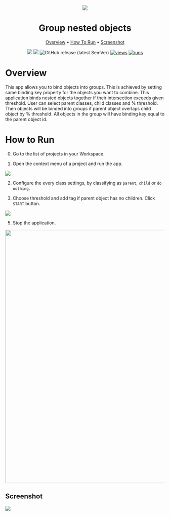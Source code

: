 <div align="center" markdown>
<img src="https://user-images.githubusercontent.com/115161827/211063080-95d8fc82-7549-4859-97fd-361bcb5e0b20.png"/>


# Group nested objects

<p align="center">
  <a href="#Overview">Overview</a> •
  <a href="#How-To-Run">How To Run</a> •
  <a href="#Screenshot">Screenshot</a>
</p>

[![](https://img.shields.io/badge/supervisely-ecosystem-brightgreen)](../../../../supervisely-ecosystem/bind-nested-objects-into-groups)
[![](https://img.shields.io/badge/slack-chat-green.svg?logo=slack)](https://supervisely.com/slack)
![GitHub release (latest SemVer)](https://img.shields.io/github/v/release/supervisely-ecosystem/bind-nested-objects-into-groups)
[![views](https://app.supervisely.com/img/badges/views/supervisely-ecosystem/bind-nested-objects-into-groups)](https://supervisely.com)
[![runs](https://app.supervisely.com/img/badges/runs/supervisely-ecosystem/bind-nested-objects-into-groups)](https://supervisely.com)

</div>

# Overview

This app allows you to bind objects into groups. This is achieved by setting same binding key property for the objects you want to combine.
This application binds nested objects together if their intersection exceeds given threshold. User can select parent classes, child classes and % threshold. Then objects will be binded into groups if parent object overlaps child object by % threshold. All objects in the group will have binding key equal to the parent object id.

# How to Run

0. Go to the list of projects in your Workspace.

1. Open the context menu of a project and run the app.

<img src="https://user-images.githubusercontent.com/115161827/211084224-31319a20-8d20-4e47-9777-1dc793ab397d.gif">

2. Configure the every class settings, by classifying as `parent`, `child` or `do nothing`.

3. Choose threshold and add tag if parent object has no children. Click `START` button.

<img src="https://github-production-user-asset-6210df.s3.amazonaws.com/119248312/296609047-87467a59-227f-4456-b975-ba8165548e78.png">

5. Stop the application.

<img src="https://github-production-user-asset-6210df.s3.amazonaws.com/119248312/296609491-1df85dbc-2f88-4115-96de-8805cf323f0e.png" width = 800px>

## Screenshot

<img src="https://github-production-user-asset-6210df.s3.amazonaws.com/119248312/296609615-09357f0a-a588-4bc1-960a-d81bfb466359.png">

